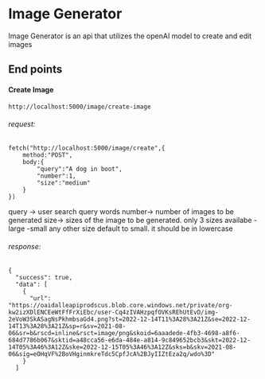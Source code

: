 # Image Generator
Image Generator is an api that utilizes the openAI model to create and edit images


## End points
#### Create Image
```
http://localhost:5000/image/create-image
```
###### request:
```
fetch("http://localhost:5000/image/create",{
    method:"POST",
    body:{
        "query":"A dog in boot",
        "number":1,
        "size":"medium"
    }
})
```
query -> user search query words 
number-> number of images to be generated
size-> sizes of the image to be generated. only 3 sizes availabe 
    -large
    -small
any other size default to small. it  should be in lowercase
###### response:
```
{
  "success": true,
  "data": [
    {
      "url": "https://oaidalleapiprodscus.blob.core.windows.net/private/org-kw2izXDlENCEeWtFfFrXiEbc/user-Cq4zIVAHzpqfOVKsREhUtEvD/img-2eVoW3SkASagNsPkhmbsaGd4.png?st=2022-12-14T11%3A28%3A21Z&se=2022-12-14T13%3A28%3A21Z&sp=r&sv=2021-08-06&sr=b&rscd=inline&rsct=image/png&skoid=6aaadede-4fb3-4698-a8f6-684d7786b067&sktid=a48cca56-e6da-484e-a814-9c849652bcb3&skt=2022-12-14T05%3A46%3A12Z&ske=2022-12-15T05%3A46%3A12Z&sks=b&skv=2021-08-06&sig=eOHqVF%2BoVHginmkreTdc5CpfJcA%2BJyIIZtEza2q/wdo%3D"
    }
  ]
```
